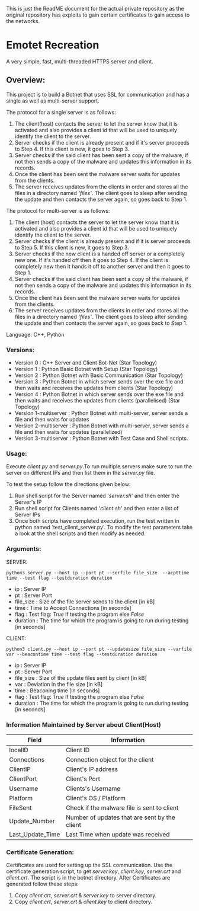 This is just the ReadME document for the actual private repository as the original repository has exploits to gain certain certificates to gain access to the networks.

Emotet Recreation 
====================
A very simple, fast, multi-threaded HTTPS server and client.
## Overview:
This project is to build a Botnet that uses SSL for communication and has a single as well as multi-server support.

The protocol for a single server is as follows:
1. The client(host) contacts the server to let the server know that it is activated and also provides a client id that will be used to uniquely identify the client to the server.
2. Server checks if the client is already present and if it's server proceeds to Step 4. If this client is new, it goes to Step 3.
3. Server checks if the said client has been sent a copy of the malware, if not then sends a copy of the malware and updates this information in its records.
4. Once the client has been sent the malware server waits for updates from the clients.
5. The server receives updates from the clients in order and stores all the files in a directory named *'files'*. The client goes to sleep after sending the update and then contacts the server again, so goes back to Step 1.


The protocol for multi-server is as follows:
1. The client (host) contacts the server to let the server know that it is activated and also provides a client id that will be used to uniquely identify the client to the server.
2. Server checks if the client is already present and if it is server proceeds to Step 5. If this client is new, it goes to Step 3.
3. Server checks if the new client is a handed off server or a completely new one. If it's handed off then it goes to Step 4. If the client is completely new then it hands it off to another server and then it goes to Step 1.
4. Server checks if the said client has been sent a copy of the malware, if not then sends a copy of the malware and updates this information in its records.
5. Once the client has been sent the malware server waits for updates from the clients.
6. The server receives updates from the clients in order and stores all the files in a directory named *'files'*. The client goes to sleep after sending the update and then contacts the server again, so goes back to Step 1.


Language: C++, Python
###  Versions:
- Version 0   :  C++ Server and Client Bot-Net (Star Topology)
- Version 1   :  Python Basic Botnet with Setup (Star Topology)
- Version 2   :  Python Botnet with Basic Communication (Star Topology)
- Version 3   :  Python Botnet in which server sends over the exe file and then waits and receives the updates from clients (Star Topology)
- Version 4   :  Python Botnet in which server sends over the exe file and then waits and receives the updates from clients (parallelised) (Star Topology)
- Version 1-multiserver   :  Python Botnet with multi-server, server sends a file and then waits for updates
- Version 2-multiserver   :  Python Botnet with multi-server, server sends a file and then waits for updates (parallelized)
- Version 3-multiserver   :  Python Botnet with Test Case and Shell scripts.


### Usage:
Execute *client.py* and *server.py*.To run multiple servers make sure to run the server on different IPs and then list them in the *server.py* file.

To test the setup follow the directions given below:
1. Run shell script for the Server named '_server.sh_' and then enter the Server's IP
2. Run shell script for Clients named '_client.sh_' and then enter a list of Server IPs
3. Once both scripts have completed execution, run the test written in python named 'test_client_server.py'.
To modify the test parameters take a look at the shell scripts and then modify as needed.


### Arguments:
SERVER:

`python3 server.py --host ip --port pt --serfile file_size  --acpttime time --test flag --testduration duration`
* ip : Server IP
* pt : Server Port
* file_size : Size of the file server sends to the client [in kB]
* time : Time to Accept Connections [in seconds]
* flag : Test flag: *True* if testing the program else *False*
* duration : The time for which the program is going to run during testing [in seconds]

CLIENT:

`python3 client.py --host ip --port pt --updatesize file_size --varfile var --beacontime time --test flag --testduration duration`
* ip : Server IP
* pt : Server Port
* file_size : Size of the update files sent by client [in kB]
* var : Deviation in the file size [in kB]
* time : Beaconing time [in seconds]
* flag : Test flag: *True* if testing the program else *False*
* duration : The time for which the program is going to run during testing [in seconds]

### Information Maintained by Server about Client(Host)

| **Field** | **Information** |
| ------ | ------ |
| localID | Client ID |
|Connections|Connection object for the client  |
|ClientIP| Client's IP address|
|ClientPort| Client's Port|
|Username| Clients's Username|
|Platform| Client's OS / Platform|
|FileSent| Check if the malware file is sent to client|
|Update_Number| Number of updates that are sent by the client|
|Last_Update_Time|Last Time when update was received|

### Certificate Generation:
Certificates are used for setting up the SSL communication. 
Use the certificate generation script, to get *server.key*, *client.key*, *server.crt* and *client.crt*.
The script is in the botnet directory. 
After Certificates are generated follow these steps:
1. Copy *client.crt*, *server.crt* & *server.key* to server directory.
2. Copy *client.crt*, *server.crt* & *client.key* to client directory.
